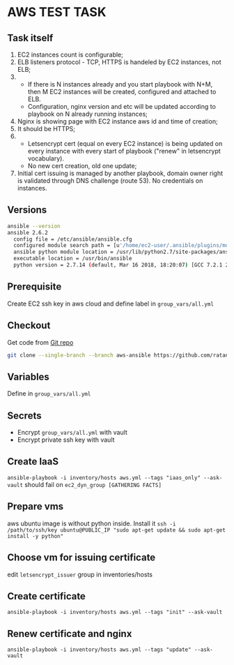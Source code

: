 # AWS TEST TASK
## Task itself
1. EC2 instances count is configurable;
2. ELB listeners protocol - TCP, HTTPS is handeled by EC2 instances, not ELB;
3. * If there is N instances already and you start playbook with N+M, then M EC2 instances will be created, configured and attached to ELB.
   * Configuration, nginx version and etc will be updated according to playbook on N already running instances;
4. Nginx is showing page with EC2 instance aws id and time of creation;
5. It should be HTTPS;
6. * Letsencrypt cert (equal on every EC2 instance) is being updated on every instance with every start of playbook ("renew" in letsencrypt vocabulary).
   * No new cert creation, old one update;
7. Initial cert issuing is managed by another playbook, domain owner right is validated through DNS challenge (route 53). No credentials on instances.
## Versions
```bash
ansible --version
ansible 2.6.2
  config file = /etc/ansible/ansible.cfg
  configured module search path = [u'/home/ec2-user/.ansible/plugins/modules', u'/usr/share/ansible/plugins/modules']
  ansible python module location = /usr/lib/python2.7/site-packages/ansible
  executable location = /usr/bin/ansible
  python version = 2.7.14 (default, Mar 16 2018, 18:20:07) [GCC 7.2.1 20170915 (Red Hat 7.2.1-2)]
```
## Prerequisite
Create EC2 ssh key in aws cloud and define label in `group_vars/all.yml`
## Checkout
Get code from [Git repo](https://github.com/ratanovvv/IaC.git)
```bash
git clone --single-branch --branch aws-ansible https://github.com/ratanovvv/IaC.git
```
## Variables
Define in `group_vars/all.yml`
## Secrets
- Encrypt `group_vars/all.yml` with vault
- Encrypt private ssh key with vault
## Create IaaS
`ansible-playbook -i inventory/hosts aws.yml --tags "iaas_only" --ask-vault`
should fail on `ec2_dyn_group [GATHERING FACTS]`
## Prepare vms
aws ubuntu image is without python inside. Install it
`ssh -i /path/to/ssh/key ubuntu@PUBLIC_IP "sudo apt-get update && sudo apt-get install -y python"`
## Choose vm for issuing certificate
edit `letsencrypt_issuer` group in inventories/hosts
## Create certificate
`ansible-playbook -i inventory/hosts aws.yml --tags "init" --ask-vault`
## Renew certificate and nginx
`ansible-playbook -i inventory/hosts aws.yml --tags "update" --ask-vault`
